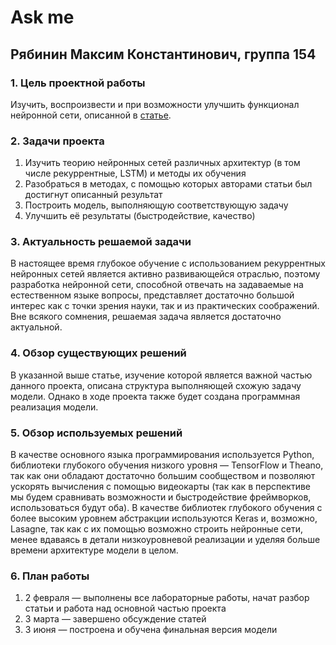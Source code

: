 # Ask me
## Рябинин Максим Константинович, группа 154

### 1. Цель проектной работы
  
  Изучить, воспроизвести и при возможности улучшить функционал нейронной сети, описанной в [статье](https://arxiv.org/pdf/1506.07285.pdf).
  
### 2. Задачи проекта
  
  1. Изучить теорию нейронных сетей различных архитектур (в том числе рекуррентные, LSTM) и методы их обучения
  2. Разобраться в методах, с помощью которых авторами статьи был достигнут описанный результат
  3. Построить модель, выполняющую соответствующую задачу
  4. Улучшить её результаты (быстродействие, качество)

### 3. Актуальность решаемой задачи

  В настоящее время глубокое обучение с использованием рекуррентных нейронных сетей является активно развивающейся отраслью, поэтому разработка нейронной сети, способной отвечать на задаваемые на естественном языке вопросы, представляет достаточно большой интерес как с точки зрения науки, так и из практических соображений. Вне всякого сомнения, решаемая задача является достаточно актуальной. 
  
### 4. Обзор существующих решений
  
  В указанной выше статье, изучение которой является важной частью данного проекта, описана структура выполняющей схожую задачу модели. Однако в ходе проекта также будет создана программная реализация модели.

### 5. Обзор используемых решений
  
  В качестве основного языка программирования используется Python, библиотеки глубокого обучения низкого уровня — TensorFlow и Theano, так как они обладают достаточно большим сообществом и позволяют ускорять вычисления с помощью видеокарты (так как в перспективе мы будем сравнивать возможности и быстродействие фреймворков, использоваться будут оба). В качестве библиотек глубокого обучения с более высоким уровнем абстракции используются Keras и, возможно, Lasagne, так как с их помощью возможно строить нейронные сети, менее вдаваясь в детали низкоуровневой реализации и уделяя больше времени архитектуре модели в целом.

### 6. План работы
  1. 2 февраля — выполнены все лабораторные работы, начат разбор статьи и работа над основной частью проекта
  2. 3 марта — завершено обсуждение статей
  3. 3 июня — построена и обучена финальная версия модели
  
